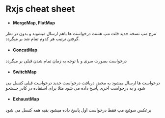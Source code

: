 
# Rxjs cheat sheet 

- #### MergeMap, FlatMap
مرج مپ نسخه جدید فلت مپ هست درخواست ها باهم ارسال میشوند و بدون در نظر گرفتن ترتیب هر کدوم تمام شد بر میگردد. 

- #### ConcatMap
درخواست بصورت سری و با توجه به زمان تمام شدن قبلی بر میگردد

- #### SwitchMap
درخواست ها ارسال میشود به محض دریافت درخواست جدید درخواست قبلی کنسل می شود و به درخواست آخری پاسخ داده می شود مثلا برای استفاده در کادر جستجو

- #### ExhaustMap

برعکس سوئیچ مپ فقط درخواست اول پاسخ داده میشود بقیه همه کنسل می شود
